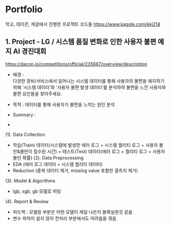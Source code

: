 # Portfolio
학교, 데이콘, 캐글에서 진행한 프로젝트 코드들
https://www.kaggle.com/kkj214


## 1. Project - LG / 시스템 품질 변화로 인한 사용자 불편 예지 AI 경진대회
https://dacon.io/competitions/official/235687/overview/description
- 배경 :  
  다양한 장비/서비스에서 일어나는 시스템 데이터를 통해 사용자의 불편을 예지하기 위해 ‘시스템 데이터’와 ‘사용자 불편 발생 데이터’를 분석하여 불편을 느낀 사용자와 불편 요인들을 찾아주세요.

- 목적 :
  데이터를 통해 사용자가 불편을 느끼는 원인 분석

- Summary :
- 
(1). Data Collection
- 학습(Train) 데이터(시스템에 발생한 에러 로그 + 시스템 퀄리티 로그 + 사용자 불만&불만이 접수된 시간) + 테스트(Test) 데이터(에러 로그 + 퀄리티 로그 + 사용자 불만 확률) 
(2). Data Preprocessing
- EDA (에러 로그 데이터 + 시스템 퀄리티 데이터)
- Reduction (중복 데이터 제거, missing value 포함한 결측치 제거)

(3). Model & Algorithms
- lgb, xgb, gb 모델로 피팅 

(4). Report & Review
- 피드백 : 모델링 부분은 어떤 모델이 제일 나은지 불확실한것 같음
- 변수 파악이 쉽지 않아 전처리 부분에서도 어려움을 겪음
